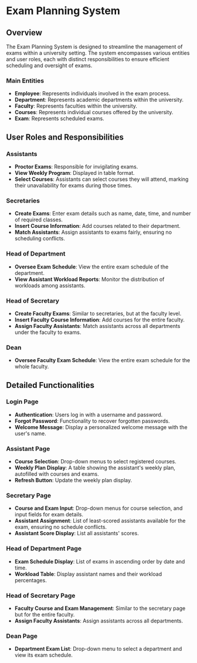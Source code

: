 # Exam Planning System

## Overview

The Exam Planning System is designed to streamline the management of exams within a university setting. The system encompasses various entities and user roles, each with distinct responsibilities to ensure efficient scheduling and oversight of exams.

### Main Entities

- **Employee**: Represents individuals involved in the exam process.
- **Department**: Represents academic departments within the university.
- **Faculty**: Represents faculties within the university.
- **Courses**: Represents individual courses offered by the university.
- **Exam**: Represents scheduled exams.

## User Roles and Responsibilities

### Assistants
- **Proctor Exams**: Responsible for invigilating exams.
- **View Weekly Program**: Displayed in table format.
- **Select Courses**: Assistants can select courses they will attend, marking their unavailability for exams during those times.

### Secretaries
- **Create Exams**: Enter exam details such as name, date, time, and number of required classes.
- **Insert Course Information**: Add courses related to their department.
- **Match Assistants**: Assign assistants to exams fairly, ensuring no scheduling conflicts.

### Head of Department
- **Oversee Exam Schedule**: View the entire exam schedule of the department.
- **View Assistant Workload Reports**: Monitor the distribution of workloads among assistants.

### Head of Secretary
- **Create Faculty Exams**: Similar to secretaries, but at the faculty level.
- **Insert Faculty Course Information**: Add courses for the entire faculty.
- **Assign Faculty Assistants**: Match assistants across all departments under the faculty to exams.

### Dean
- **Oversee Faculty Exam Schedule**: View the entire exam schedule for the whole faculty.

## Detailed Functionalities

### Login Page
- **Authentication**: Users log in with a username and password.
- **Forgot Password**: Functionality to recover forgotten passwords.
- **Welcome Message**: Display a personalized welcome message with the user's name.

### Assistant Page
- **Course Selection**: Drop-down menus to select registered courses.
- **Weekly Plan Display**: A table showing the assistant's weekly plan, autofilled with courses and exams.
- **Refresh Button**: Update the weekly plan display.

### Secretary Page
- **Course and Exam Input**: Drop-down menus for course selection, and input fields for exam details.
- **Assistant Assignment**: List of least-scored assistants available for the exam, ensuring no schedule conflicts.
- **Assistant Score Display**: List all assistants' scores.

### Head of Department Page
- **Exam Schedule Display**: List of exams in ascending order by date and time.
- **Workload Table**: Display assistant names and their workload percentages.

### Head of Secretary Page
- **Faculty Course and Exam Management**: Similar to the secretary page but for the entire faculty.
- **Assign Faculty Assistants**: Assign assistants across all departments.

### Dean Page
- **Department Exam List**: Drop-down menu to select a department and view its exam schedule.

